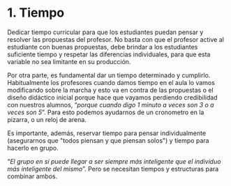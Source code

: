 # 1\. Tiempo

Dedicar tiempo curricular para que los estudiantes puedan pensar y resolver las propuestas del profesor. No basta con que el profesor active al estudiante con buenas propuestas, debe brindar a los estudiantes suficiente tiempo y respetar las diferencias individuales, para que esta variable no sea limitante en su producción.

Por otra parte, es fundamental dar un tiempo determinado y cumplirlo. Habitualmente los profesores cuando damos tiempo en el aula lo vamos modificando sobre la marcha y esto va en contra de las propuestas o el diseño didáctico inicial porque hace que vayamos perdiendo credibilidad con nuestros alumnos, “_porque cuando digo 1 minuto a veces son 3 o a veces son 5_”. Para esto podemos ayudarnos de un cronometro en la pizarra, o un reloj de arena.

Es importante, además, reservar tiempo para pensar individualmente (asegurarnos que "todos piensan y que piensan solos") y tiempo para hacerlo en grupo. 

“_El grupo en_ _sí puede llegar a ser siempre más inteligente que el individuo más inteligente del mismo_”. Pero se necesitan tiempos y estructuras para combinar ambos.